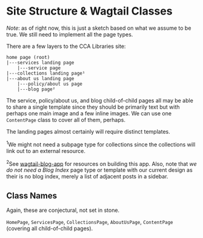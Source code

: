 # Site Structure & Wagtail Classes

_Note_: as of right now, this is just a sketch based on what we assume to be true. We still need to implement all the page types.

There are a few layers to the CCA Libraries site:

```
home page (root)
|---services landing page
    |---service page
|---collections landing page¹
|---about us landing page
    |---policy/about us page
    |---blog page²
```

The service, policy/about us, and blog child-of-child pages all may be able to share a single template since they should be primarily text but with perhaps one main image and a few inline images. We can use one `ContentPage` class to cover all of them, perhaps.

The landing pages almost certainly will require distinct templates.

<sup>1</sup>We might not need a subpage type for collections since the collections will link out to an external resource.

<sup>2</sup>See [wagtail-blog-app](https://github.com/Tivix/wagtail-blog-app) for resources on building this app. Also, note that _we do not need a Blog Index_ page type or template with our current design as their is no blog index, merely a list of adjacent posts in a sidebar.

## Class Names

Again, these are conjectural, not set in stone.

`HomePage`, `ServicesPage`, `CollectionsPage`, `AboutUsPage`, `ContentPage` (covering all child-of-child pages).
